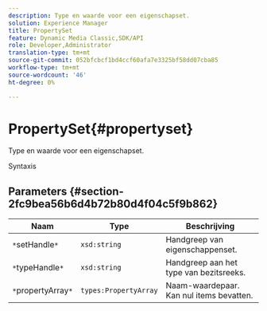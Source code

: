 ```yaml
---
description: Type en waarde voor een eigenschapset.
solution: Experience Manager
title: PropertySet
feature: Dynamic Media Classic,SDK/API
role: Developer,Administrator
translation-type: tm+mt
source-git-commit: 052bfcbcf1bd4ccf60afa7e3325bf58dd07cba85
workflow-type: tm+mt
source-wordcount: '46'
ht-degree: 0%

---
```



# PropertySet{#propertyset}

Type en waarde voor een eigenschapset.

Syntaxis

## Parameters {#section-2fc9bea56b6d4b72b80d4f04c5f9b862}

| Naam | Type | Beschrijving |
|---|---|---|
| `*`setHandle`*` | `xsd:string` | Handgreep van eigenschappenset. |
| `*`typeHandle`*` | `xsd:string` | Handgreep aan het type van bezitsreeks. |
| `*`propertyArray`*` | `types:PropertyArray` | Naam-waardepaar. Kan nul items bevatten. |

